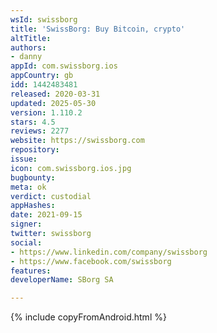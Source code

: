 ```yaml
---
wsId: swissborg
title: 'SwissBorg: Buy Bitcoin, crypto'
altTitle: 
authors:
- danny
appId: com.swissborg.ios
appCountry: gb
idd: 1442483481
released: 2020-03-31
updated: 2025-05-30
version: 1.110.2
stars: 4.5
reviews: 2277
website: https://swissborg.com
repository: 
issue: 
icon: com.swissborg.ios.jpg
bugbounty: 
meta: ok
verdict: custodial
appHashes: 
date: 2021-09-15
signer: 
twitter: swissborg
social:
- https://www.linkedin.com/company/swissborg
- https://www.facebook.com/swissborg
features: 
developerName: SBorg SA

---
```


 {% include copyFromAndroid.html %}
